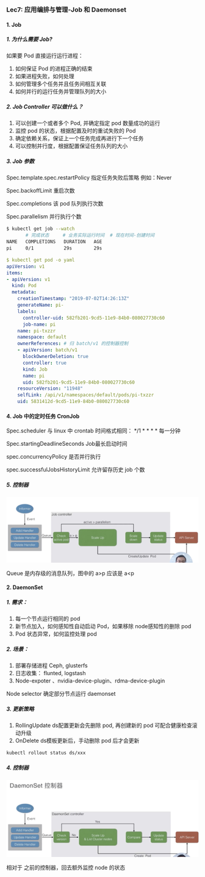 ### Lec7: 应用编排与管理-Job 和 Daemonset

#### 1. Job

##### 1. 为什么需要 Job?

如果要 Pod 直接运行运行进程：

1. 如何保证 Pod 的进程正确的结束
2. 如果进程失败，如何处理
3. 如何管理多个任务并且任务间相互关联
4. 如何并行的运行任务并管理队列的大小

##### 2. Job Controller 可以做什么？

1. 可以创建一个或者多个 Pod, 并确定指定 pod 数量成功的运行
2. 监控 pod  的状态，根据配置及时的重试失败的 Pod
3. 确定依赖关系，保证上一个任务完成再进行下一个任务
4. 可以控制并行度，根据配置保证任务队列的大小

##### 3. Job 参数

Spec.template.spec.restartPolicy  指定任务失败后策略 例如：Never

Spec.backoffLimit 重启次数

Spec.completions 该 pod 队列执行次数

Spec.parallelism 并行执行个数

```bash
$ kubectl get job --watch
       # 完成状态     # 业务实际运行时间  # 现在时间-创建时间
NAME   COMPLETIONS   DURATION   AGE
pi     0/1           29s        29s
```

```yaml
$ kubectl get pod -o yaml
apiVersion: v1
items:
- apiVersion: v1
  kind: Pod
  metadata:
    creationTimestamp: "2019-07-02T14:26:13Z"
    generateName: pi-
    labels:
      controller-uid: 582fb201-9cd5-11e9-84b0-080027730c60
      job-name: pi
    name: pi-txzzr
    namespace: default
    ownerReferences: # 归 batch/v1 的控制器控制
    - apiVersion: batch/v1
      blockOwnerDeletion: true
      controller: true
      kind: Job
      name: pi
      uid: 582fb201-9cd5-11e9-84b0-080027730c60
    resourceVersion: "11948"
    selfLink: /api/v1/namespaces/default/pods/pi-txzzr
    uid: 5831412d-9cd5-11e9-84b0-080027730c60
```

#### 4. Job 中的定时任务 CronJob

Spec.scheduler 与 linux 中 crontab 时间格式相同： */1 * * * * 每一分钟

Spec.startingDeadlineSeconds Job最长启动时间

spec.concurrencyPolicy 是否并行执行

spec.successfulJobsHistoryLimit 允许留存历史 job 个数



##### 5. 控制器

![image-20190702225726248](./images/image-20190702225726248.png)

Queue 是内存级的消息队列，图中的 a>p 应该是 a<p



#### 2. DaemonSet

##### 1. 需求：

1. 每一个节点运行相同的 pod
2. 新节点加入，如何感知性自动启动 Pod，如果移除 node感知性的删除 pod
3. Pod 状态异常，如何监控处理 pod

##### 2. 场景：

1. 部署存储进程 Ceph, glusterfs
2. 日志收集： flunted, logstash
3. Node-expoter 、nvidia-device-plugin、rdma-device-plugin

Node selector 确定部分节点运行 daemonset

##### 3. 更新策略

1. RollingUpdate ds配置更新会先删除 pod, 再创建新的 pod 可配合健康检查滚动升级
2. OnDelete ds模板更新后，手动删除 pod 后才会更新

```bash
kubectl rollout status ds/xxx
```

##### 4. 控制器

![image-20190702231722534](./images/image-20190702231722534.png)

相对于 之前的控制器，回去额外监控 node 的状态
